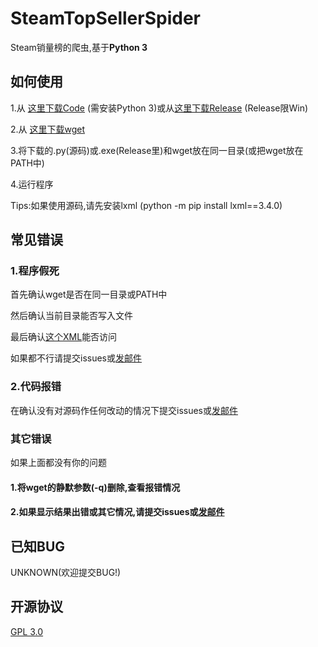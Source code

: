 # SteamTopSellerSpider
  Steam销量榜的爬虫,基于**Python 3**
## 如何使用
   1.从 [这里下载Code](https://github.com/ReeChee7355608/SteamTopSellerSpider) (需安装Python 3)或从[这里下载Release](https://github.com/ReeChee7355608/SteamTopSellerSpider/releases) (Release限Win)
  
   2.从 [这里下载wget](https://ftp.gnu.org/gnu/wget)

   3.将下载的.py(源码)或.exe(Release里)和wget放在同一目录(或把wget放在PATH中)

   4.运行程序
   
   Tips:如果使用源码,请先安装lxml (python -m pip install lxml==3.4.0)

## 常见错误
  ### 1.程序假死

  首先确认wget是否在同一目录或PATH中

  然后确认当前目录能否写入文件

  最后确认[这个XML](https://store.steampowered.com/feeds/weeklytopsellers.xml)能否访问

  如果都不行请提交issues或[发邮件](mailto:reechee7355608@gmail.com)

  ### 2.代码报错

  在确认没有对源码作任何改动的情况下提交issues或[发邮件](mailto:reechee7355608@gmail.com)

  ### 其它错误

  如果上面都没有你的问题

  #### 1.将wget的静默参数(-q)删除,查看报错情况

  #### 2.如果显示结果出错或其它情况,请提交issues或[发邮件](mailto:reechee7355608@gmail.com)

## 已知BUG
  UNKNOWN(欢迎提交BUG!)

## 开源协议
  [GPL 3.0](https://www.gnu.org/licenses/gpl-3.0.en.html)  
